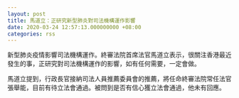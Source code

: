 ```yaml
---
layout: post
title: 馬道立：正研究新型肺炎對司法機構運作影響
date: 2020-03-24 12:57:13.000000000 +08:00
categories: rss
---
```


新型肺炎疫情影響司法機構運作。終審法院首席法官馬道立表示，很關注香港最近發生的事，正研究對司法機構運作的影響，如有任何需要，一定會做。

馬道立提到，行政長官接納司法人員推薦委員會的推薦，將任命終審法院常任法官張舉能，目前有待立法會通過。被問到是否有信心獲立法會通過，他未有回應。
